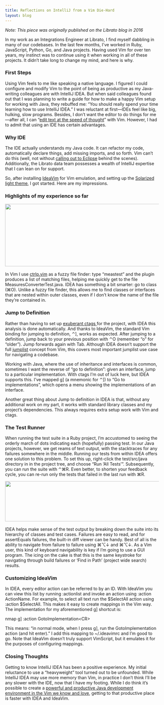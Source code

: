 ```yaml
---
title: Reflections on IntelliJ from a Vim Die-Hard
layout: blog
---
```


_Note: This piece was originally published on the Librato blog in 2016_

<p>In my work as an Integrations Engineer at Librato, I find myself dabbling in many of our codebases. In the last few months, I’ve worked in Ruby, JavaScript, Python, Go, and Java projects. Having used Vim for over ten years, my instinct was to continue using it when working in all of these projects. It didn’t take long to change my mind, and here is why.</p>
<h3>First Steps</h3>
<p>Using Vim feels to me like speaking a native language. I figured I could configure and modify Vim to the point of being as productive as my Java-writing colleagues are with IntelliJ IDEA. But when said colleagues found out that I was planning to write a guide for how to make a happy Vim setup for working with Java, they rebuffed me: “You should really spend your time learning how to use IntelliJ IDEA.” I was reluctant at first—IDEs feel like big, hulking, slow programs. Besides, I don’t want the editor to do things for me—after all, I can “<a href="https://pragprog.com/book/dnvim2/practical-vim-second-edition">edit text at the speed of thought</a>” with Vim. However, I had to admit that using an IDE has certain advantages.</p>
<h3>Why IDE</h3>
<p>The IDE actually understands my Java code. It can refactor my code, automatically declare things, add missing imports, and so forth. Vim can’t do this (well, not without <a href="https://github.com/ervandew/eclim">calling out to Eclipse</a> behind the scenes). Additionally, the Librato data team possesses a wealth of IntelliJ expertise that I can lean on for support.</p>
<p>So, after installing <a href="https://github.com/JetBrains/ideavim">IdeaVim</a> for Vim emulation, and setting up the <a href="https://github.com/jkaving/intellij-colors-solarized">Solarized light theme</a>, I got started. Here are my impressions.</p>
<h3>Highlights of my experience so far</h3>
<p><img loading="lazy" class="aligncenter size-full wp-image-1188" src="/images/Reflections-1.png" alt="" width="550" height="205" srcset="/images/Reflections-1.png 550w, /images/Reflections-1-300x112.png 300w" sizes="(max-width: 550px) 100vw, 550px" /></p>
<p>In Vim I use <a href="https://kien.github.io/ctrlp.vim/">ctrlp.vim</a> as a fuzzy file finder: type “meastest” and the plugin produces a list of matching files, helping me quickly get to the file MeasuresConverterTest.java. IDEA has something a bit smarter: go to class (⌘O). Unlike a fuzzy file finder, this allows me to find classes or interfaces that are nested within outer classes, even if I don’t know the name of the file they’re contained in.</p>
<h3>Jump to Definition</h3>
<p>Rather than having to set up <a href="http://ctags.sourceforge.net/">exuberant ctags </a>for the project, with IDEA this analysis is done automatically. And thanks to IdeaVim, the standard Vim binding for jumping to definition, ⌃], works as expected. After jumping to a definition, jump back to your previous position with ⌃O (remember “o” for “older”). Jump forwards again with Tab. Although IDEA doesn’t support the full <a href="http://vimdoc.sourceforge.net/htmldoc/motion.html#jumplist">jumplist</a> concept from Vim, this covers most important jumplist use case for navigating a codebase.</p>
<p>Working with Java, where the use of inheritance and interfaces is common, sometimes I want the reverse of “go to definition”: given an interface, jump to a particular implementation. With ctags I’m out of luck here, but IDEA supports this. I’ve mapped g] (a mnemonic for ⌃]) to “Go to implementations”, which opens a menu showing the implementations of an interface.</p>
<p>Another great thing about Jump to definition in IDEA is that, without any additional work on my part, it works with standard library classes and my project’s dependencies. This always requires extra setup work with Vim and ctags.</p>
<h3>The Test Runner</h3>
<p>When running the test suite in a Ruby project, I’m accustomed to seeing the orderly march of dots indicating each (hopefully) passing test. In our Java projects, however, we get reams of text output, with the stacktraces for any failures somewhere in the middle. Running our tests from within IDEA offers one solution to this problem. To set this up, right-click the test/src/java directory in in the project tree, and choose “Run ‘All Tests’”. Subsequently, you can run the suite with ⌃⌘R. Even better, to shorten your feedback cycle, you can re-run only the tests that failed in the last run with ⌘R.</p>
<p><img loading="lazy" class="aligncenter size-full wp-image-1189" src="/images/Reflections-2.png" alt="" width="750" height="132" srcset="/images/Reflections-2.png 750w, /images/Reflections-2-300x53.png 300w" sizes="(max-width: 750px) 100vw, 750px" /></p>
<p>IDEA helps make sense of the test output by breaking down the suite into its hierarchy of classes and test cases. Failures are easy to read, and for assertEquals failures, the built-in diff viewer can be handy. Best of all is the ability to navigate from failure to failure using ⌘⌥↓ and  ⌘⌥↓. As a Vim user, this kind of keyboard navigability is key if I’m going to use a GUI program. The icing on the cake is that this is the same keystroke for navigating through build failures or ‘Find in Path’ (project wide search) results.</p>
<h3>Customizing IdeaVim</h3>
<p>In IDEA, every editor action can be referred to by an ID. With IdeaVim you can view this list by running :actionlist and invoke an action using :action ActionName. For example, to select all text run the $SelectAll action using :action $SelectAll. This makes it easy to create mappings in the Vim way. The implementation for my aforementioned g] shortcut is:</p>
<p>nmap g] :action GotoImplementation&lt;CR&gt;</p>
<p>This means: “in normal mode, when I press g], run the GotoImplementation action (and hit enter).” I add this mapping to ~/.ideavimrc and I’m good to go. Note that IdeaVim doesn’t truly support VimScript, but it emulates it for the purposes of configuring mappings.</p>
<h3>Closing Thoughts</h3>
<p>Getting to know IntelliJ IDEA has been a positive experience. My initial reluctance to use a “heavyweight” tool turned out to be unfounded. While IntelliJ IDEA may use more memory than Vim, in practice I don’t think I’ll be any slower with the IDE, now that I have my footing. While I do think it’s possible to create a <a href="http://www.lucianofiandesio.com/vim-configuration-for-happy-java-coding">powerful and productive Java development environment in the Vim we know and love</a>, getting to that productive place is faster with IDEA and IdeaVim.

